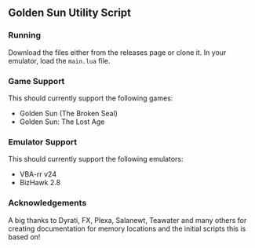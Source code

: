 ## Golden Sun Utility Script

### Running

Download the files either from the releases page or clone it. In your emulator, load the `main.lua` file.


### Game Support

This should currently support the following games:
- Golden Sun (The Broken Seal)
- Golden Sun: The Lost Age

### Emulator Support

This should currently support the following emulators:
- VBA-rr v24
- BizHawk 2.8

### Acknowledgements

A big thanks to Dyrati, FX, Plexa, Salanewt, Teawater and many others for creating documentation for memory locations and the initial scripts this is based on!